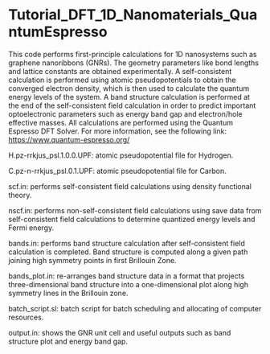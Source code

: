 # Tutorial_DFT_1D_Nanomaterials_QuantumEspresso

This code performs first-principle calculations for 1D nanosystems such as graphene nanoribbons (GNRs). The geometry parameters like bond lengths and lattice constants are obtained experimentally. A self-consistent calculation is performed using atomic pseudopotentials to obtain the converged electron density, which is then used to calculate the quantum energy levels of the system. A band structure calculation is performed at the end of the self-consistent field calculation in order to predict important optoelectronic parameters such as energy band gap and electron/hole effective masses. All calculations are performed using the Quantum Espresso DFT Solver. For more information, see the following link: https://www.quantum-espresso.org/

H.pz-rrkjus_psl.1.0.0.UPF: atomic pseudopotential file for Hydrogen.

C.pz-n-rrkjus_psl.0.1.UPF: atomic pseudopotential file for Carbon.

scf.in: performs self-consistent field calculations using density functional theory.

nscf.in: performs non-self-consistent field calculations using save data from self-consistent field calculations to determine quantized energy levels and Fermi energy.

bands.in: performs band structure calculation after self-consistent field calculation is completed. Band structure is computed along a given path joining high symmetry points in first Brillouin Zone.

bands_plot.in: re-arranges band structure data in a format that projects three-dimensional band structure into a one-dimensional plot along high symmetry lines in the Brillouin zone.

batch_script.sl: batch script for batch scheduling and allocating of computer resources.

output.in: shows the GNR unit cell and useful outputs such as band structure plot and energy band gap.
